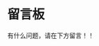 # 留言板
有什么问题，请在下方留言！！
<script src="https://giscus.app/client.js"
        data-repo="xbrooke/lynk"
        data-repo-id="R_kgDOKgeenQ"
        data-category="Announcements"
        data-category-id="DIC_kwDOKgeenc4CaZba"
        data-mapping="pathname"
        data-strict="0"
        data-reactions-enabled="1"
        data-emit-metadata="0"
        data-input-position="bottom"
        data-theme="preferred_color_scheme"
        data-lang="zh-CN"
        crossorigin="anonymous"
        async>
</script>
